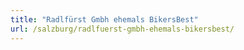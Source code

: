 ```yaml
---
title: "Radlfürst Gmbh ehemals BikersBest"
url: /salzburg/radlfuerst-gmbh-ehemals-bikersbest/
---
```

